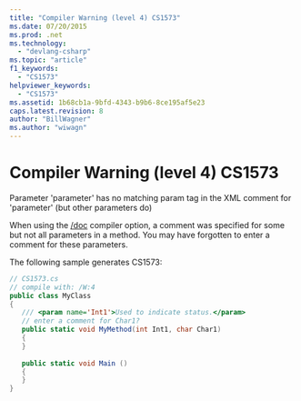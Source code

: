 ```yaml
---
title: "Compiler Warning (level 4) CS1573"
ms.date: 07/20/2015
ms.prod: .net
ms.technology: 
  - "devlang-csharp"
ms.topic: "article"
f1_keywords: 
  - "CS1573"
helpviewer_keywords: 
  - "CS1573"
ms.assetid: 1b68cb1a-9bfd-4343-b9b6-8ce195af5e23
caps.latest.revision: 8
author: "BillWagner"
ms.author: "wiwagn"
---
```

# Compiler Warning (level 4) CS1573
Parameter 'parameter' has no matching param tag in the XML comment for 'parameter' (but other parameters do)  
  
 When using the [/doc](../../csharp/language-reference/compiler-options/doc-compiler-option.md) compiler option, a comment was specified for some but not all parameters in a method. You may have forgotten to enter a comment for these parameters.  
  
 The following sample generates CS1573:  
  
```csharp  
// CS1573.cs  
// compile with: /W:4  
public class MyClass  
{  
   /// <param name='Int1'>Used to indicate status.</param>  
   // enter a comment for Char1?  
   public static void MyMethod(int Int1, char Char1)  
   {  
   }  
  
   public static void Main ()  
   {  
   }  
}  
```

